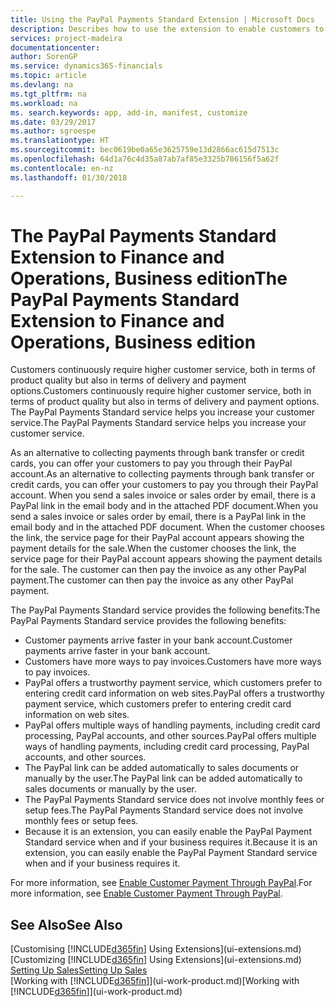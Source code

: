 ```yaml
---
title: Using the PayPal Payments Standard Extension | Microsoft Docs
description: Describes how to use the extension to enable customers to make payments with PayPal.
services: project-madeira
documentationcenter: 
author: SorenGP
ms.service: dynamics365-financials
ms.topic: article
ms.devlang: na
ms.tgt_pltfrm: na
ms.workload: na
ms. search.keywords: app, add-in, manifest, customize
ms.date: 03/29/2017
ms.author: sgroespe
ms.translationtype: HT
ms.sourcegitcommit: bec0619be0a65e3625759e13d2866ac615d7513c
ms.openlocfilehash: 64d1a76c4d35a87ab7af85e3325b786156f5a62f
ms.contentlocale: en-nz
ms.lasthandoff: 01/30/2018

---
```

# <a name="the-paypal-payments-standard-extension-to-finance-and-operations-business-edition"></a><span data-ttu-id="231b0-103">The PayPal Payments Standard Extension to Finance and Operations, Business edition</span><span class="sxs-lookup"><span data-stu-id="231b0-103">The PayPal Payments Standard Extension to Finance and Operations, Business edition</span></span> 
<span data-ttu-id="231b0-104">Customers continuously require higher customer service, both in terms of product quality but also in terms of delivery and payment options.</span><span class="sxs-lookup"><span data-stu-id="231b0-104">Customers continuously require higher customer service, both in terms of product quality but also in terms of delivery and payment options.</span></span> <span data-ttu-id="231b0-105">The PayPal Payments Standard service helps you increase your customer service.</span><span class="sxs-lookup"><span data-stu-id="231b0-105">The PayPal Payments Standard service helps you increase your customer service.</span></span>

<span data-ttu-id="231b0-106">As an alternative to collecting payments through bank transfer or credit cards, you can offer your customers to pay you through their PayPal account.</span><span class="sxs-lookup"><span data-stu-id="231b0-106">As an alternative to collecting payments through bank transfer or credit cards, you can offer your customers to pay you through their PayPal account.</span></span> <span data-ttu-id="231b0-107">When you send a sales invoice or sales order by email, there is a PayPal link in the email body and in the attached PDF document.</span><span class="sxs-lookup"><span data-stu-id="231b0-107">When you send a sales invoice or sales order by email, there is a PayPal link in the email body and in the attached PDF document.</span></span> <span data-ttu-id="231b0-108">When the customer chooses the link, the service page for their PayPal account appears showing the payment details for the sale.</span><span class="sxs-lookup"><span data-stu-id="231b0-108">When the customer chooses the link, the service page for their PayPal account appears showing the payment details for the sale.</span></span> <span data-ttu-id="231b0-109">The customer can then pay the invoice as any other PayPal payment.</span><span class="sxs-lookup"><span data-stu-id="231b0-109">The customer can then pay the invoice as any other PayPal payment.</span></span>

<span data-ttu-id="231b0-110">The PayPal Payments Standard service provides the following benefits:</span><span class="sxs-lookup"><span data-stu-id="231b0-110">The PayPal Payments Standard service provides the following benefits:</span></span>

* <span data-ttu-id="231b0-111">Customer payments arrive faster in your bank account.</span><span class="sxs-lookup"><span data-stu-id="231b0-111">Customer payments arrive faster in your bank account.</span></span>
* <span data-ttu-id="231b0-112">Customers have more ways to pay invoices.</span><span class="sxs-lookup"><span data-stu-id="231b0-112">Customers have more ways to pay invoices.</span></span>
* <span data-ttu-id="231b0-113">PayPal offers a trustworthy payment service, which customers prefer to entering credit card information on web sites.</span><span class="sxs-lookup"><span data-stu-id="231b0-113">PayPal offers a trustworthy payment service, which customers prefer to entering credit card information on web sites.</span></span>
* <span data-ttu-id="231b0-114">PayPal offers multiple ways of handling payments, including credit card processing, PayPal accounts, and other sources.</span><span class="sxs-lookup"><span data-stu-id="231b0-114">PayPal offers multiple ways of handling payments, including credit card processing, PayPal accounts, and other sources.</span></span>
* <span data-ttu-id="231b0-115">The PayPal link can be added automatically to sales documents or manually by the user.</span><span class="sxs-lookup"><span data-stu-id="231b0-115">The PayPal link can be added automatically to sales documents or manually by the user.</span></span>
* <span data-ttu-id="231b0-116">The PayPal Payments Standard service does not involve monthly fees or setup fees.</span><span class="sxs-lookup"><span data-stu-id="231b0-116">The PayPal Payments Standard service does not involve monthly fees or setup fees.</span></span>
* <span data-ttu-id="231b0-117">Because it is an extension, you can easily enable the PayPal Payment Standard service when and if your business requires it.</span><span class="sxs-lookup"><span data-stu-id="231b0-117">Because it is an extension, you can easily enable the PayPal Payment Standard service when and if your business requires it.</span></span>  

<span data-ttu-id="231b0-118">For more information, see [Enable Customer Payment Through PayPal](sales-how-enable-payment-service-extensions.md).</span><span class="sxs-lookup"><span data-stu-id="231b0-118">For more information, see [Enable Customer Payment Through PayPal](sales-how-enable-payment-service-extensions.md).</span></span>

## <a name="see-also"></a><span data-ttu-id="231b0-119">See Also</span><span class="sxs-lookup"><span data-stu-id="231b0-119">See Also</span></span>
<span data-ttu-id="231b0-120">[Customising [!INCLUDE[d365fin](includes/d365fin_md.md)] Using Extensions](ui-extensions.md)</span><span class="sxs-lookup"><span data-stu-id="231b0-120">[Customizing [!INCLUDE[d365fin](includes/d365fin_md.md)] Using Extensions](ui-extensions.md)</span></span>  
[<span data-ttu-id="231b0-121">Setting Up Sales</span><span class="sxs-lookup"><span data-stu-id="231b0-121">Setting Up Sales</span></span>](sales-setup-sales.md)  
<span data-ttu-id="231b0-122">[Working with [!INCLUDE[d365fin](includes/d365fin_md.md)]](ui-work-product.md)</span><span class="sxs-lookup"><span data-stu-id="231b0-122">[Working with [!INCLUDE[d365fin](includes/d365fin_md.md)]](ui-work-product.md)</span></span>

